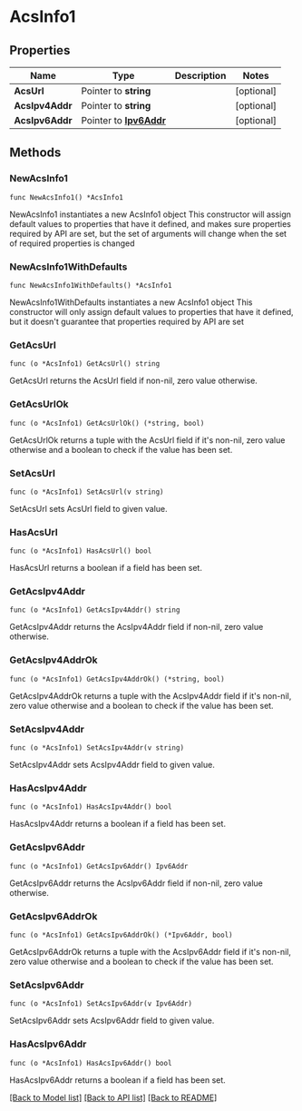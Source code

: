 # AcsInfo1

## Properties

Name | Type | Description | Notes
------------ | ------------- | ------------- | -------------
**AcsUrl** | Pointer to **string** |  | [optional] 
**AcsIpv4Addr** | Pointer to **string** |  | [optional] 
**AcsIpv6Addr** | Pointer to [**Ipv6Addr**](Ipv6Addr.md) |  | [optional] 

## Methods

### NewAcsInfo1

`func NewAcsInfo1() *AcsInfo1`

NewAcsInfo1 instantiates a new AcsInfo1 object
This constructor will assign default values to properties that have it defined,
and makes sure properties required by API are set, but the set of arguments
will change when the set of required properties is changed

### NewAcsInfo1WithDefaults

`func NewAcsInfo1WithDefaults() *AcsInfo1`

NewAcsInfo1WithDefaults instantiates a new AcsInfo1 object
This constructor will only assign default values to properties that have it defined,
but it doesn't guarantee that properties required by API are set

### GetAcsUrl

`func (o *AcsInfo1) GetAcsUrl() string`

GetAcsUrl returns the AcsUrl field if non-nil, zero value otherwise.

### GetAcsUrlOk

`func (o *AcsInfo1) GetAcsUrlOk() (*string, bool)`

GetAcsUrlOk returns a tuple with the AcsUrl field if it's non-nil, zero value otherwise
and a boolean to check if the value has been set.

### SetAcsUrl

`func (o *AcsInfo1) SetAcsUrl(v string)`

SetAcsUrl sets AcsUrl field to given value.

### HasAcsUrl

`func (o *AcsInfo1) HasAcsUrl() bool`

HasAcsUrl returns a boolean if a field has been set.

### GetAcsIpv4Addr

`func (o *AcsInfo1) GetAcsIpv4Addr() string`

GetAcsIpv4Addr returns the AcsIpv4Addr field if non-nil, zero value otherwise.

### GetAcsIpv4AddrOk

`func (o *AcsInfo1) GetAcsIpv4AddrOk() (*string, bool)`

GetAcsIpv4AddrOk returns a tuple with the AcsIpv4Addr field if it's non-nil, zero value otherwise
and a boolean to check if the value has been set.

### SetAcsIpv4Addr

`func (o *AcsInfo1) SetAcsIpv4Addr(v string)`

SetAcsIpv4Addr sets AcsIpv4Addr field to given value.

### HasAcsIpv4Addr

`func (o *AcsInfo1) HasAcsIpv4Addr() bool`

HasAcsIpv4Addr returns a boolean if a field has been set.

### GetAcsIpv6Addr

`func (o *AcsInfo1) GetAcsIpv6Addr() Ipv6Addr`

GetAcsIpv6Addr returns the AcsIpv6Addr field if non-nil, zero value otherwise.

### GetAcsIpv6AddrOk

`func (o *AcsInfo1) GetAcsIpv6AddrOk() (*Ipv6Addr, bool)`

GetAcsIpv6AddrOk returns a tuple with the AcsIpv6Addr field if it's non-nil, zero value otherwise
and a boolean to check if the value has been set.

### SetAcsIpv6Addr

`func (o *AcsInfo1) SetAcsIpv6Addr(v Ipv6Addr)`

SetAcsIpv6Addr sets AcsIpv6Addr field to given value.

### HasAcsIpv6Addr

`func (o *AcsInfo1) HasAcsIpv6Addr() bool`

HasAcsIpv6Addr returns a boolean if a field has been set.


[[Back to Model list]](../README.md#documentation-for-models) [[Back to API list]](../README.md#documentation-for-api-endpoints) [[Back to README]](../README.md)


